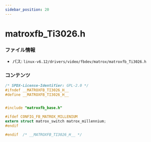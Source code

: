 ```yaml
---
sidebar_position: 20
---
```

# matroxfb_Ti3026.h

### ファイル情報

- パス: `linux-v6.12/drivers/video/fbdev/matrox/matroxfb_Ti3026.h`

### コンテンツ

```h
/* SPDX-License-Identifier: GPL-2.0 */
#ifndef __MATROXFB_TI3026_H__
#define __MATROXFB_TI3026_H__


#include "matroxfb_base.h"

#ifdef CONFIG_FB_MATROX_MILLENIUM
extern struct matrox_switch matrox_millennium;
#endif

#endif	/* __MATROXFB_TI3026_H__ */

```

